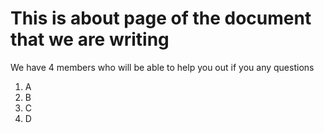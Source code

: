 # This is about page of the document that we are writing
We have 4 members who will be able to help you out if you any questions
1. A
2. B
3. C
4. D